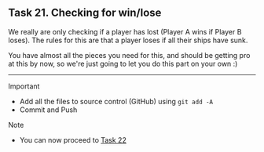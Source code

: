 ## Task 21. Checking for win/lose

We really are only checking if a player has lost (Player A wins if Player B loses).
The rules for this are that a player loses if all their ships have sunk.

You have almost all the pieces you need for this, and should be getting pro
at this by now, so we're just going to let you do this part on your own :)



***

>[!IMPORTANT]
> - Add all the files to source control (GitHub) using `git add -A`
> - Commit and Push 

>[!NOTE]
> - You can now proceed to [Task 22](./task22.md) 